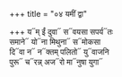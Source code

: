 +++
title = "०४ यमीं द्वा"

+++
य᳓म् ईं दुवा᳓ स᳓वयसा सपर्य᳓तः  
समाने᳓ यो᳓ना मिथुना᳓ स᳓मोकसा  
दि᳓वा न᳓ न᳓क्तम् पलितो᳓ यु᳓वाजनि  
पुरू᳓ च᳓रन्न् अज᳓रो मा᳓नुषा युगा᳓